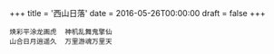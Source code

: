 +++
title = '西山日落'
date = 2016-05-26T00:00:00
draft = false
+++

<div class="poem">

```
焕彩平涂龙画虎  神机乱舞鬼擎仙
山合日月逍遥久  万里游魂万里天
```

</div>

